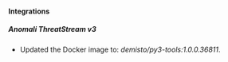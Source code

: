 #### Integrations
##### Anomali ThreatStream v3
- Updated the Docker image to: *demisto/py3-tools:1.0.0.36811*.
